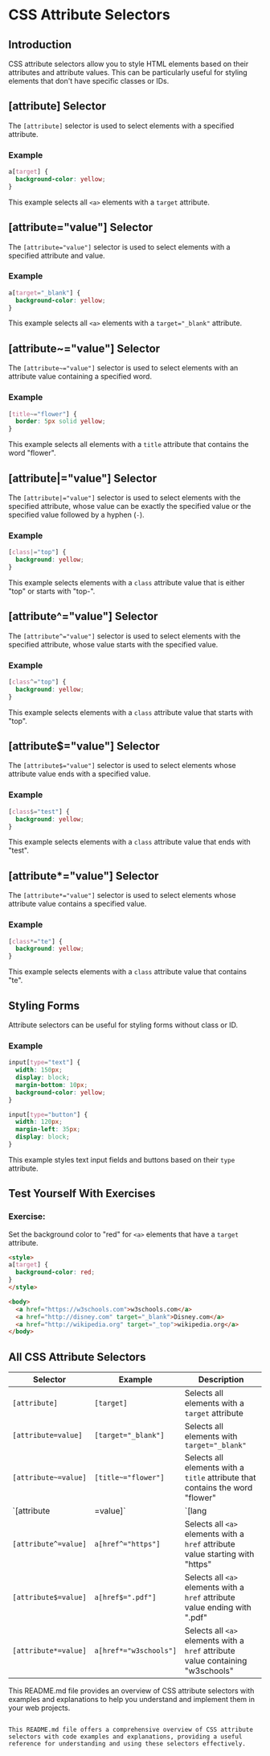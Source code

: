 
# CSS Attribute Selectors

## Introduction

CSS attribute selectors allow you to style HTML elements based on their attributes and attribute values. This can be particularly useful for styling elements that don't have specific classes or IDs.

## [attribute] Selector

The `[attribute]` selector is used to select elements with a specified attribute.

### Example
```css
a[target] {
  background-color: yellow;
}
```
This example selects all `<a>` elements with a `target` attribute.

## [attribute="value"] Selector

The `[attribute="value"]` selector is used to select elements with a specified attribute and value.

### Example
```css
a[target="_blank"] {
  background-color: yellow;
}
```
This example selects all `<a>` elements with a `target="_blank"` attribute.

## [attribute~="value"] Selector

The `[attribute~="value"]` selector is used to select elements with an attribute value containing a specified word.

### Example
```css
[title~="flower"] {
  border: 5px solid yellow;
}
```
This example selects all elements with a `title` attribute that contains the word "flower".

## [attribute|="value"] Selector

The `[attribute|="value"]` selector is used to select elements with the specified attribute, whose value can be exactly the specified value or the specified value followed by a hyphen (`-`).

### Example
```css
[class|="top"] {
  background: yellow;
}
```
This example selects elements with a `class` attribute value that is either "top" or starts with "top-".

## [attribute^="value"] Selector

The `[attribute^="value"]` selector is used to select elements with the specified attribute, whose value starts with the specified value.

### Example
```css
[class^="top"] {
  background: yellow;
}
```
This example selects elements with a `class` attribute value that starts with "top".

## [attribute$="value"] Selector

The `[attribute$="value"]` selector is used to select elements whose attribute value ends with a specified value.

### Example
```css
[class$="test"] {
  background: yellow;
}
```
This example selects elements with a `class` attribute value that ends with "test".

## [attribute*="value"] Selector

The `[attribute*="value"]` selector is used to select elements whose attribute value contains a specified value.

### Example
```css
[class*="te"] {
  background: yellow;
}
```
This example selects elements with a `class` attribute value that contains "te".

## Styling Forms

Attribute selectors can be useful for styling forms without class or ID.

### Example
```css
input[type="text"] {
  width: 150px;
  display: block;
  margin-bottom: 10px;
  background-color: yellow;
}

input[type="button"] {
  width: 120px;
  margin-left: 35px;
  display: block;
}
```
This example styles text input fields and buttons based on their `type` attribute.

## Test Yourself With Exercises

### Exercise:
Set the background color to "red" for `<a>` elements that have a `target` attribute.

```html
<style>
a[target] {
  background-color: red;
}
</style>

<body>
  <a href="https://w3schools.com">w3schools.com</a>
  <a href="http://disney.com" target="_blank">Disney.com</a>
  <a href="http://wikipedia.org" target="_top">wikipedia.org</a>
</body>
```

## All CSS Attribute Selectors

| Selector           | Example                  | Description                                                                 |
|--------------------|--------------------------|-----------------------------------------------------------------------------|
| `[attribute]`      | `[target]`               | Selects all elements with a `target` attribute                              |
| `[attribute=value]`| `[target="_blank"]`      | Selects all elements with `target="_blank"`                                 |
| `[attribute~=value]`| `[title~="flower"]`     | Selects all elements with a `title` attribute that contains the word "flower"|
| `[attribute|=value]`| `[lang|="en"]`          | Selects all elements with a `lang` attribute value starting with "en"       |
| `[attribute^=value]`| `a[href^="https"]`      | Selects all `<a>` elements with a `href` attribute value starting with "https"|
| `[attribute$=value]`| `a[href$=".pdf"]`       | Selects all `<a>` elements with a `href` attribute value ending with ".pdf" |
| `[attribute*=value]`| `a[href*="w3schools"]`  | Selects all `<a>` elements with a `href` attribute value containing "w3schools" |

This README.md file provides an overview of CSS attribute selectors with examples and explanations to help you understand and implement them in your web projects.
```

This README.md file offers a comprehensive overview of CSS attribute selectors with code examples and explanations, providing a useful reference for understanding and using these selectors effectively.
